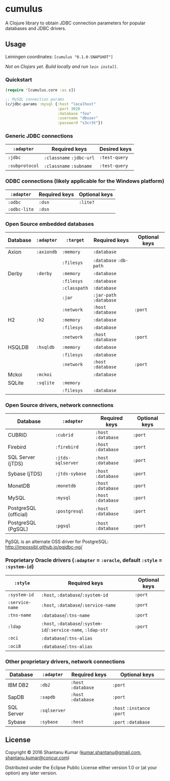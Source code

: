 # cumulus

A Clojure library to obtain JDBC connection parameters for popular databases and JDBC drivers.


## Usage

Leiningen coordinates: `[cumulus "0.1.0-SNAPSHOT"]`

_Not on Clojars yet. Build locally and run `lein install`._


### Quickstart

```clojure
(require '[cumulus.core :as c])

;; MySQL connection params
(c/jdbc-params :mysql {:host "localhost"
                       :port 3020
                       :database "foo"
                       :username "dbuser"
                       :password "s3cr3t"})
```


### Generic JDBC connections

| `:adapter`     | Required keys            | Desired keys  |
|----------------|--------------------------|---------------|
| `:jdbc`        | `:classname` `:jdbc-url` | `:test-query` |
| `:subprotocol` | `:classname` `:subname`  | `:test-query` |


### ODBC connections (likely applicable for the Windows platform)

| `:adapter`   | Required keys | Optional keys |
|--------------|---------------|---------------|
| `:odbc`      | `:dsn`        | `:lite?`      |
| `:odbc-lite` | `:dsn`        |               |


### Open Source embedded databases

| Database | `:adapter` | `:target`  | Required keys           | Optional keys |
|----------|------------|------------|-------------------------|---------------|
| Axion    | `:axiondb` | `:memory`  | `:database`             |               |
|          |            | `:filesys` | `:database` `:db-path`  |               |
| Derby    | `:derby`   | `:memory`  | `:database`             |               |
|          |            | `:filesys` | `:database`             |               |
|          |            |`:classpath`| `:database`             |               |
|          |            | `:jar`     | `:jar-path` `:database` |               |
|          |            | `:network` | `:host` `:database`     | `:port`       |
| H2       | `:h2`      | `:memory`  | `:database`             |               |
|          |            | `:filesys` | `:database`             |               |
|          |            | `:network` | `:host` `:database`     | `:port`       |
| HSQLDB   | `:hsqldb`  | `:memory`  | `:database`             |               |
|          |            | `:filesys` | `:database`             |               |
|          |            | `:network` | `:host` `:database`     | `:port`       |
| Mckoi    | `:mckoi`   |            | `:database`             |               |
| SQLite   | `:sqlite`  | `:memory`  |                         |               |
|          |            | `:filesys` | `:database`             |               |


### Open Source drivers, network connections

| Database             | `:adapter`        | Required keys       | Optional keys |
|----------------------|-------------------|---------------------|---------------|
| CUBRID               | `:cubrid`         | `:host` `:database` | `:port`       |
| Firebird             | `:firebird`       | `:host` `:database` | `:port`       |
| SQL Server (jTDS)    | `:jtds-sqlserver` | `:host` `:database` | `:port`       |
| Sybase (jTDS)        | `:jtds-sybase`    | `:host` `:database` | `:port`       |
| MonetDB              | `:monetdb`        | `:host` `:database` | `:port`       |
| MySQL                | `:mysql`          | `:host` `:database` | `:port`       |
| PostgreSQL (official)| `:postgresql`     | `:host` `:database` | `:port`       |
| PostgreSQL (PgSQL)   | `:pgsql`          | `:host` `:database` | `:port`       |

PgSQL is an alternate OSS driver for PostgreSQL: http://impossibl.github.io/pgjdbc-ng/


### Proprietary Oracle drivers (`:adapter` = `:oracle`, default `:style` = `:system-id`)

|`:style`       | Required keys                       | Optional keys |
|---------------|-------------------------------------|---------------|
|`:system-id`   | `:host`, `:database`/`:system-id`   | `:port`       |
|`:service-name`| `:host`, `:database`/`:service-name`| `:port`       |
|`:tns-name`    | `:database`/`:tns-name`             | `:port`       |
|`:ldap`        | `:host`, `:database`/`:system-id`/`:service-name`, `:ldap-str` | `:port` |
|`:oci`         | `:database`/`:tns-alias`            |               |
|`:oci8`        | `:database`/`:tns-alias`            |               |


### Other proprietary drivers, network connections

| Database   | `:adapter`   | Required keys                    | Optional keys |
|------------|--------------|----------------------------------|---------------|
| IBM DB2    | `:db2`       | `:host` `:database`              | `:port`       |
| SapDB      | `:sapdb`     | `:host` `:database`              | `:port`       |
| SQL Server | `:sqlserver` |                                  | `:host` `:instance` `:port` |
| Sybase     | `:sybase`    | `:host`                          | `:port` `:database` |



## License

Copyright © 2016 Shantanu Kumar (kumar.shantanu@gmail.com, shantanu.kumar@concur.com)

Distributed under the Eclipse Public License either version 1.0 or (at
your option) any later version.
